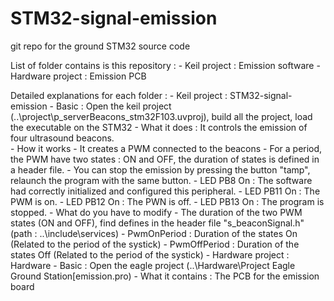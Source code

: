 STM32-signal-emission
=====================

git repo for the ground STM32 source code

List of folder contains is this repository :
	- Keil project : Emission software
	- Hardware project : Emission PCB


Detailed explanations for each folder :
	- Keil project : STM32-signal-emission
		- Basic : Open the keil project (..\project\p_serverBeacons_stm32F103.uvproj), build all the project, load the executable on the STM32
		- What it does : It controls the emission of four ultrasound beacons.			
		- How it works
			- It creates a PWM connected to the beacons
			- For a period, the PWM have two states : ON and OFF, the duration of states is defined in a header file.
			- You can stop the emission by pressing the button "tamp", relaunch the program with the same button.
			- LED PB8 On : The software had correctly initialized and configured this peripheral.
			- LED PB11 On : The PWM is on.
			- LED PB12 On : The PWN is off.
			- LED PB13 On : The program is stopped.
		- What do you have to modify
			- The duration of the two PWM states (ON and OFF), find defines in the header file "s_beaconSignal.h" (path : ..\include\services)
				- PwmOnPeriod : Duration of the states On (Related to the period of the systick)
				- PwmOffPeriod : Duration of the states Off (Related to the period of the systick)
	- Hardware project : Hardware
		- Basic : Open the eagle project (..\Hardware\Project Eagle Ground Station[emission.pro)
		- What it contains : The PCB for the emission board
		
	











